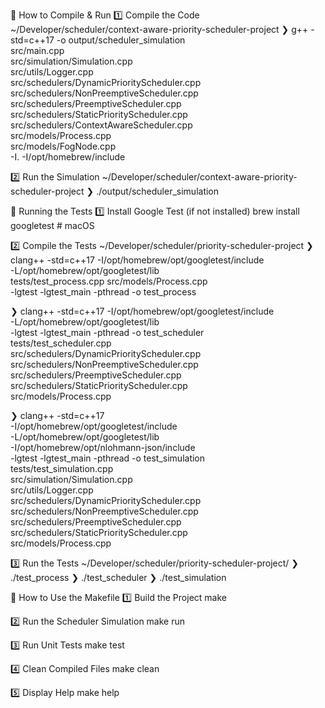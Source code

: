 🚀 How to Compile & Run
1️⃣ Compile the Code
~/Developer/scheduler/context-aware-priority-scheduler-project
❯ g++ -std=c++17 -o output/scheduler_simulation \
    src/main.cpp \
    src/simulation/Simulation.cpp \
    src/utils/Logger.cpp \
    src/schedulers/DynamicPriorityScheduler.cpp \
    src/schedulers/NonPreemptiveScheduler.cpp \
    src/schedulers/PreemptiveScheduler.cpp \
    src/schedulers/StaticPriorityScheduler.cpp \
    src/schedulers/ContextAwareScheduler.cpp \
    src/models/Process.cpp \
    src/models/FogNode.cpp \
    -I. -I/opt/homebrew/include

2️⃣ Run the Simulation
~/Developer/scheduler/context-aware-priority-scheduler-project
❯ ./output/scheduler_simulation


🚀 Running the Tests
1️⃣ Install Google Test (if not installed)
brew install googletest         # macOS

2️⃣ Compile the Tests
~/Developer/scheduler/priority-scheduler-project
❯ clang++ -std=c++17 -I/opt/homebrew/opt/googletest/include \
    -L/opt/homebrew/opt/googletest/lib \
    tests/test_process.cpp src/models/Process.cpp \
    -lgtest -lgtest_main -pthread -o test_process

❯ clang++ -std=c++17 -I/opt/homebrew/opt/googletest/include \
    -L/opt/homebrew/opt/googletest/lib \
    -lgtest -lgtest_main -pthread -o test_scheduler \
    tests/test_scheduler.cpp \
    src/schedulers/DynamicPriorityScheduler.cpp \
    src/schedulers/NonPreemptiveScheduler.cpp \
    src/schedulers/PreemptiveScheduler.cpp \
    src/schedulers/StaticPriorityScheduler.cpp \
    src/models/Process.cpp
    
❯ clang++ -std=c++17 \
    -I/opt/homebrew/opt/googletest/include \
    -L/opt/homebrew/opt/googletest/lib \
    -I/opt/homebrew/opt/nlohmann-json/include \
    -lgtest -lgtest_main -pthread -o test_simulation \
    tests/test_simulation.cpp \
    src/simulation/Simulation.cpp \
    src/utils/Logger.cpp \
    src/schedulers/DynamicPriorityScheduler.cpp \
    src/schedulers/NonPreemptiveScheduler.cpp \
    src/schedulers/PreemptiveScheduler.cpp \
    src/schedulers/StaticPriorityScheduler.cpp \
    src/models/Process.cpp


3️⃣ Run the Tests
~/Developer/scheduler/priority-scheduler-project/
❯ ./test_process
❯ ./test_scheduler
❯ ./test_simulation



🚀 How to Use the Makefile
1️⃣ Build the Project
make

2️⃣ Run the Scheduler Simulation
make run

3️⃣ Run Unit Tests
make test

4️⃣ Clean Compiled Files
make clean

5️⃣ Display Help
make help